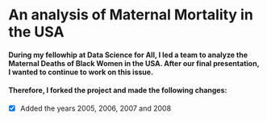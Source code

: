 # An analysis of Maternal Mortality in the USA

#### During my fellowhip at Data Science for All, I led a team to analyze the Maternal Deaths of Black Women in the USA.  After our final presentation, I wanted to continue to work on this issue.
#### Therefore, I forked the project and made the following changes:
- [x] Added the years 2005, 2006, 2007 and 2008